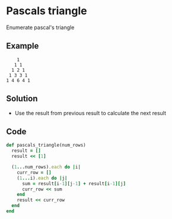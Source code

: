 # Pascals triangle
Enumerate pascal's triangle

## Example
```
    1
   1 1
  1 2 1
 1 3 3 1
1 4 6 4 1
```

## Solution
- Use the result from previous result to calculate the next result

## Code

```ruby
def pascals_triangle(num_rows)
  result = []
  result << [1]

  (1...num_rows).each do |i|
    curr_row = []
    (1...i).each do |j|
      sum = result[i-1][j-1] + result[i-1][j]
      curr_row << sum
    end
    result << curr_row
  end
end
```
